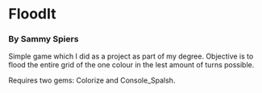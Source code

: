 # FloodIt 
### By Sammy Spiers

Simple game which I did as a project as part of my degree. Objective is to flood the entire grid of the one colour in the lest amount of turns possible.

Requires two gems: Colorize and Console_Spalsh.
